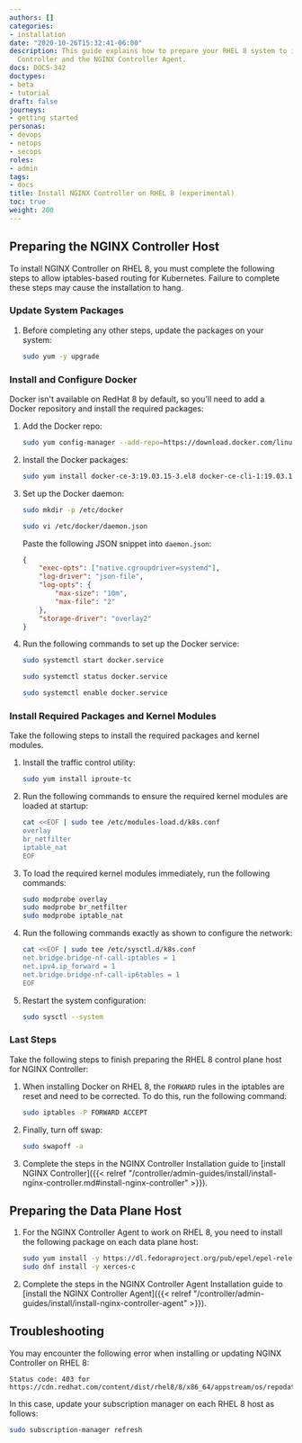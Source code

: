 ```yaml
---
authors: []
categories:
- installation
date: "2020-10-26T15:32:41-06:00"
description: This guide explains how to prepare your RHEL 8 system to install NGINX
  Controller and the NGINX Controller Agent.
docs: DOCS-342
doctypes:
- beta
- tutorial
draft: false
journeys:
- getting started
personas:
- devops
- netops
- secops
roles:
- admin
tags:
- docs
title: Install NGINX Controller on RHEL 8 (experimental)
toc: true
weight: 200
---
```


## Preparing the NGINX Controller Host

To install NGINX Controller on RHEL 8, you must complete the following steps to allow iptables-based routing for Kubernetes. Failure to complete these steps may cause the installation to hang.

### Update System Packages

1. Before completing any other steps, update the packages on your system:

    ```bash
    sudo yum -y upgrade
    ```

### Install and Configure Docker

Docker isn't available on RedHat 8 by default, so you'll need to add a Docker repository and install the required packages:

1. Add the Docker repo:

    ```bash
    sudo yum config-manager --add-repo=https://download.docker.com/linux/centos/docker-ce.repo
    ```

1. Install the Docker packages:

    ```bash
    sudo yum install docker-ce-3:19.03.15-3.el8 docker-ce-cli-1:19.03.15-3.el8 containerd.io-1.3.9-3.1.el8
    ```

1. Set up the Docker daemon:

    ```bash
    sudo mkdir -p /etc/docker

    sudo vi /etc/docker/daemon.json
    ```

    Paste the following JSON snippet into `daemon.json`:

    ```json
    {
        "exec-opts": ["native.cgroupdriver=systemd"],
        "log-driver": "json-file",
        "log-opts": {
            "max-size": "10m",
            "max-file": "2"
        },
        "storage-driver": "overlay2"
    }
    ```

1. Run the following commands to set up the Docker service:

    ```bash
    sudo systemctl start docker.service

    sudo systemctl status docker.service
    
    sudo systemctl enable docker.service
    ```

### Install Required Packages and Kernel Modules

Take the following steps to install the required packages and kernel modules.

1. Install the traffic control utility:

    ``` bash
    sudo yum install iproute-tc
    ```

1. Run the following commands to ensure the required kernel modules are loaded at startup:

    ```bash
    cat <<EOF | sudo tee /etc/modules-load.d/k8s.conf
    overlay
    br_netfilter
    iptable_nat
    EOF
    ```

1. To load the required kernel modules immediately, run the following commands:

    ```bash
    sudo modprobe overlay
    sudo modprobe br_netfilter
    sudo modprobe iptable_nat
    ```

1. Run the following commands exactly as shown to configure the network:

    ```bash
    cat <<EOF | sudo tee /etc/sysctl.d/k8s.conf
    net.bridge.bridge-nf-call-iptables = 1
    net.ipv4.ip_forward = 1
    net.bridge.bridge-nf-call-ip6tables = 1
    EOF
    ```

1. Restart the system configuration:

    ```bash
    sudo sysctl --system
    ```

### Last Steps

Take the following steps to finish preparing the RHEL 8 control plane host for NGINX Controller:

1. When installing Docker on RHEL 8, the `FORWARD` rules in the iptables are reset and need to be corrected. To do this, run the following command:

    ```bash
    sudo iptables -P FORWARD ACCEPT
    ```

1. Finally, turn off swap:

    ```bash
    sudo swapoff -a
    ```

1. Complete the steps in the NGINX Controller Installation guide to [install NGINX Controller]({{< relref "/controller/admin-guides/install/install-nginx-controller.md#install-nginx-controller" >}}).

## Preparing the Data Plane Host

1. For the NGINX Controller Agent to work on RHEL 8, you need to install the following package on each data plane host:

    ``` bash
    sudo yum install -y https://dl.fedoraproject.org/pub/epel/epel-release-latest-8.noarch.rpm
    sudo dnf install -y xerces-c
    ```

2. Complete the steps in the NGINX Controller Agent Installation guide to [install the NGINX Controller Agent]({{< relref "/controller/admin-guides/install/install-nginx-controller-agent" >}}).

## Troubleshooting

You may encounter the following error when installing or updating NGINX Controller on RHEL 8:

``` text
Status code: 403 for https://cdn.redhat.com/content/dist/rhel8/8/x86_64/appstream/os/repodata/repomd.xml
```

In this case, update your subscription manager on each RHEL 8 host as follows:

```bash
sudo subscription-manager refresh
```

